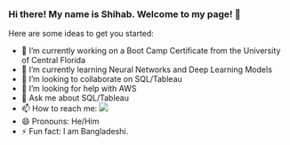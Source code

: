 ### Hi there! My name is Shihab. Welcome to my page! 👋

<!--
**Shihab-Humayun/Shihab-Humayun** is a ✨ _special_ ✨ repository because its `README.md` (this file) appears on your GitHub profile.
-->
Here are some ideas to get you started:

- 🔭 I’m currently working on a Boot Camp Certificate from the University of Central Florida
- 🌱 I’m currently learning Neural Networks and Deep Learning Models
- 👯 I’m looking to collaborate on SQL/Tableau
- 🤔 I’m looking for help with AWS
- 💬 Ask me about SQL/Tableau
- 📫 How to reach me: <a href="mailto:shihabhumayun13@gmail.com?"><img src="https://img.shields.io/badge/gmail-%23DD0031.svg?&style=for-the-badge&logo=gmail&logoColor=white"/></a>
- 😄 Pronouns: He/Him
- ⚡ Fun fact: I am Bangladeshi.

